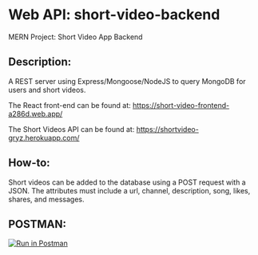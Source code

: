 # Web API: short-video-backend
MERN Project: Short Video App Backend

## Description:
A REST server using Express/Mongoose/NodeJS to query MongoDB for users and short videos.

The React front-end can be found at: https://short-video-frontend-a286d.web.app/

The Short Videos API can be found at: https://shortvideo-gryz.herokuapp.com/

## How-to:
Short videos can be added to the database using a POST request with a JSON. The attributes must include a url, channel, description, song, likes, shares, and messages.

## POSTMAN:
[![Run in Postman](https://run.pstmn.io/button.svg)](https://app.getpostman.com/run-collection/a31c611dc0df5fc63770?action=collection%2Fimport)
